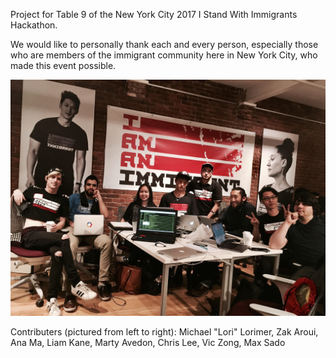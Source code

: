 Project for Table 9 of the New York City 2017 I Stand With Immigrants Hackathon. 

We would like to personally thank each and every person, especially those who are members of the immigrant community here in New York City, who made this event possible. 

<img width = "800" src = "https://raw.githubusercontent.com/mclorimer/iswitable9/master/Table_9.jpg">

Contributers (pictured from left to right): Michael "Lori" Lorimer, Zak Aroui, Ana Ma, Liam Kane, Marty Avedon, Chris Lee, Vic Zong, Max Sado
